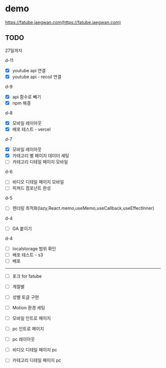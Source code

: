 # demo

https://fatube.jaegwan.com(https://fatube.jaegwan.com)

## TODO

27일까지

d-11

-   [x] youtube api 연결
-   [x] youtube api - recoil 연결

d-9

-   [x] api 함수로 빼기
-   [x] npm 해결

d-8

-   [x] 모바일 레이아웃
-   [x] 배포 테스트 - vercel

d-7

-   [x] 모바일 레이아웃
-   [x] 카테고리 별 페이지 데이터 세팅
-   [ ] 카테고리 디테일 페이지 모바일

d-6

-   [ ] 비디오 디테일 페이지 모바일
-   [ ] 피쳐드 컴포넌트 완성

d-5

-   [ ] 렌더링 최적화(lazy,React.memo,useMemo,useCallback,useEffectInner)

d-4

-   [ ] GA 붙이기

d-4

-   [ ] localstorage 범위 확인
-   [ ] 배포 테스트 - s3
-   [ ] 배포

---

-   [ ] 포크 for fatube
-   [ ] 계절별
-   [ ] 성별 토글 구현

-   [ ] Motion 환경 세팅
-   [ ] 모바일 인트로 페이지
-   [ ] pc 인트로 페이지

-   [ ] pc 레이아웃
-   [ ] 비디오 디테일 페이지 pc
-   [ ] 카테고리 디테일 페이지 pc
